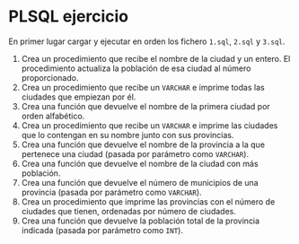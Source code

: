 # PLSQL ejercicio

En primer lugar cargar y ejecutar en orden los fichero `1.sql`, `2.sql` y `3.sql`.

1. Crea un procedimiento que recibe el nombre de la ciudad y un entero. El procedimiento actualiza la población de esa ciudad al número proporcionado.
2. Crea un procedimiento que recibe un `VARCHAR` e imprime todas las ciudades que empiezan por él.
3. Crea una función que devuelve el nombre de la primera ciudad por orden alfabético.
4. Crea un procedimiento que recibe un `VARCHAR` e imprime las ciudades que lo contengan en su nombre junto con sus provincias.
5. Crea una función que devuelve el nombre de la provincia a la que pertenece una ciudad (pasada por parámetro como `VARCHAR`).
6. Crea una función que devuelve el nombre de la ciudad con más población.
7. Crea una función que devuelve el número de municipios de una provincia (pasada por parámetro como `VARCHAR`).
8. Crea un procedimiento que imprime las provincias con el número de ciudades que tienen, ordenadas por número de ciudades.
9. Crea una función que devuelve la población total de la provincia indicada (pasada por parámetro como `INT`).
